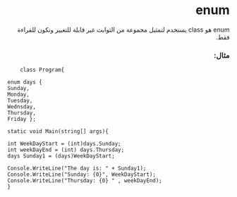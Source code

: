 # <div dir=rtl> enum
<div dir=rtl>  enum هو class يستخدم لتمثيل مجموعة من الثوابت غير قابلة للتغيير وتكون للقراءة فقط. <div>

### <div dir=rtl> مثال: <div>

<div dir=ltr>

```
    class Program{
    
enum days {
Sunday,
Monday,
Tuesday,
Wednsday,
Thursday,
Friday };

static void Main(string[] args){

int WeekDayStart = (int)days.Sunday;
int weekDayEnd = (int) days.Thursday;
days Sunday1 = (days)WeekDayStart;

Console.WriteLine("The day is: " + Sunday1);
Console.WriteLine("Sunday: {0}", WeekDayStart);
Console.WriteLine("Thursday: {0} " , weekDayEnd);
} 

  ```
  
  <div>
